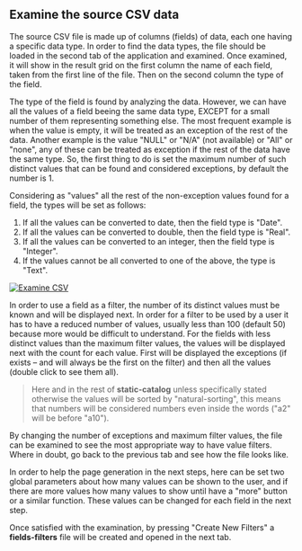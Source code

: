 ﻿## Examine the source CSV data

The source CSV file is made up of columns (fields) of data, each one having a specific data type. In order to find the data types, the file should be loaded in the second tab of the application and examined. Once examined, it will show in the result grid on the first column the name of each field, taken from the first line of the file. Then on the second column the type of the field.

The type of the field is found by analyzing the data. However, we can have all the values of a field beeing the same data type, EXCEPT for a small number of them representing something else. The most frequent example is when the value is empty, it will be treated as an exception of the rest of the data. Another example is the value "NULL" or "N/A" (not available) or "All" or "none", any of these can be treated as exception if the rest of the data have the same type. So, the first thing to do is set the maximum number of such distinct values that can be found and considered exceptions, by default the number is 1.

Considering as "values" all the rest of the non-exception values found for a field, the types will be set as follows:

1. If all the values can be converted to date, then the field type is "Date".
2. If all the values can be converted to double, then the field type is "Real".
3. If all the values can be converted to an integer, then the field type is "Integer".
4. If the values cannot be all converted to one of the above, the type is "Text".

[![Examine CSV]( ../screenshots/static-catalog--examine-csv.png)]( ../screenshots/static-catalog--examin-csv.png)

In order to use a field as a filter, the number of its distinct values must be known and will be displayed next. In order for a filter to be used by a user it has to have a reduced number of values, usually less than 100 (default 50) because more would be difficult to understand. For the fields with less distinct values than the maximum filter values, the values will be displayed next with the count for each value. First will be displayed the exceptions (if exists – and will always be the first on the filter) and then all the values (double click to see them all).

> Here and in the rest of **static-catalog** unless specifically stated otherwise the values will be sorted by "natural-sorting", this means that numbers will be considered numbers even inside the words ("a2" will be before "a10").

By changing the number of exceptions and maximum filter values, the file can be examined to see the most appropriate way to have value filters. Where in doubt, go back to the previous tab and see how the file looks like.

In order to help the page generation in the next steps, here can be set two global parameters about how many values can be shown to the user, and if there are more values how many values to show until have a "more" button or a similar function. These values can be changed for each field in the next step.

Once satisfied with the examination, by pressing "Create New Filters" a **fields-filters** file will be created and opened in the next tab.
